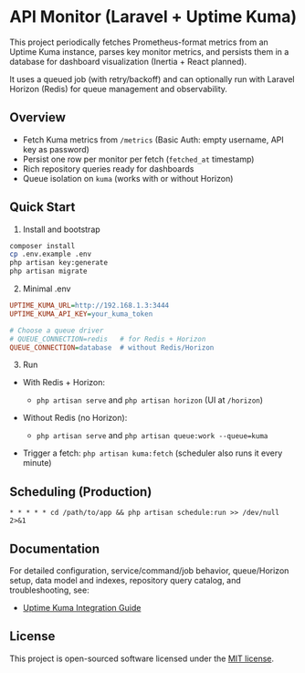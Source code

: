 # API Monitor (Laravel + Uptime Kuma)

This project periodically fetches Prometheus-format metrics from an Uptime Kuma instance, parses key monitor metrics, and persists them in a database for dashboard visualization (Inertia + React planned).

It uses a queued job (with retry/backoff) and can optionally run with Laravel Horizon (Redis) for queue management and observability.

## Overview

- Fetch Kuma metrics from `/metrics` (Basic Auth: empty username, API key as password)
- Persist one row per monitor per fetch (`fetched_at` timestamp)
- Rich repository queries ready for dashboards
- Queue isolation on `kuma` (works with or without Horizon)

## Quick Start

1) Install and bootstrap

```bash
composer install
cp .env.example .env
php artisan key:generate
php artisan migrate
```

2) Minimal .env

```ini
UPTIME_KUMA_URL=http://192.168.1.3:3444
UPTIME_KUMA_API_KEY=your_kuma_token

# Choose a queue driver
# QUEUE_CONNECTION=redis   # for Redis + Horizon
QUEUE_CONNECTION=database  # without Redis/Horizon
```

3) Run

- With Redis + Horizon:
  - `php artisan serve` and `php artisan horizon` (UI at `/horizon`)

- Without Redis (no Horizon):
  - `php artisan serve` and `php artisan queue:work --queue=kuma`

- Trigger a fetch: `php artisan kuma:fetch` (scheduler also runs it every minute)

## Scheduling (Production)

```cron
* * * * * cd /path/to/app && php artisan schedule:run >> /dev/null 2>&1
```

## Documentation

For detailed configuration, service/command/job behavior, queue/Horizon setup, data model and indexes, repository query catalog, and troubleshooting, see:

- [Uptime Kuma Integration Guide](docs/uptime-kuma.md)

## License

This project is open-sourced software licensed under the [MIT license](https://opensource.org/licenses/MIT).
